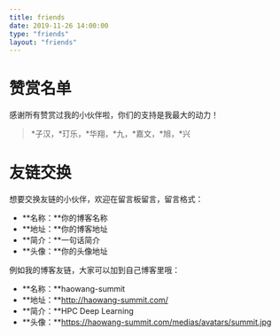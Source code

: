 ```yaml
---
title: friends
date: 2019-11-26 14:00:00
type: "friends"
layout: "friends"
---
```


# 赞赏名单
感谢所有赞赏过我的小伙伴啦，你们的支持是我最大的动力！
> \*子汉，\*玎乐，\*华翔，\*九，\*嘉文，\*旭，\*兴

# 友链交换
想要交换友链的小伙伴，欢迎在留言板留言，留言格式：
* **名称：**你的博客名称
* **地址：**你的博客地址
* **简介：**一句话简介
* **头像：**你的头像地址

例如我的博客友链，大家可以加到自己博客里哦：
* **名称：**haowang-summit
* **地址：**http://haowang-summit.com/
* **简介：**HPC Deep Learning
* **头像：**https://haowang-summit.com/medias/avatars/summit.jpg